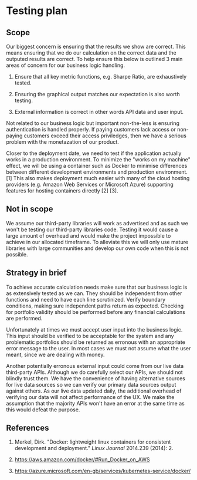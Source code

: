# Testing plan

## Scope

Our biggest concern is ensuring that the results we show are correct. This means ensuring that we do our calculation on the correct data and the outputed results are correct. To help ensure this below is outlined 3 main areas of concern for our business logic handling.

1.  Ensure that all key metric functions, e.g. Sharpe Ratio, are exhaustively tested.
    
2.  Ensuring the graphical output matches our expectation is also worth testing.
    
3.  External information is correct in other words API data and user input.
    

Not related to our business logic but important non-the-less is ensuring authentication is handled properly. If paying customers lack access or non-paying customers exceed their access priviledges, then we have a serious problem with the monetazation of our product.

Closer to the deployment date, we need to test if the application actually works in a production environment. To minimize the "works on my machine" effect, we will be using a container such as Docker to minimise differences between different development environments and production environment. [1] This also makes deployment much easier with many of the cloud hosting providers (e.g. Amazon Web Services or Microsoft Azure) supporting features for hosting containers directly [2] [3].

## Not in scope

We assume our third-party libraries will work as advertised and as such we won't be testing our third-party libraries code. Testing it would cause a large amount of overhead and would make the project impossible to achieve in our allocated timeframe. To alleviate this we will only use mature libraries with large communities and develop our own code when this is not possible.

## Strategy in brief

To achieve accurate calculation needs make sure that our business logic is as extensively tested as we can. They should be independent from other functions and need to have each line scrutinized. Verify boundary conditions, making sure independent paths return as expected. Checking for portfolio validity should be performed before any financial calculations are performed.

Unfortunately at times we must accept user input into the business logic. This input should be verified to be acceptable for the system and any problematic portfolios should be returned as erronous with an appropriate error message to the user. In most cases we must not assume what the user meant, since we are dealing with money.

Another potentially erronous external input could come from our live data third-party APIs. Although we do carefully select our APIs, we should not blindly trust them. We have the convenience of having alternative sources for live data sources so we can verify our primary data sources output against others. As our live data updated daily, the additional overhead of verifying our data will not affect performance of the UX. We make the assumption that the majority APIs won't have an error at the same time as this would defeat the purpose.

## References

1. Merkel, Dirk. "Docker: lightweight linux containers for consistent development and deployment." *Linux Journal* 2014.239 (2014): 2.

2. https://aws.amazon.com/docker/#Run_Docker_on_AWS

3. https://azure.microsoft.com/en-gb/services/kubernetes-service/docker/
